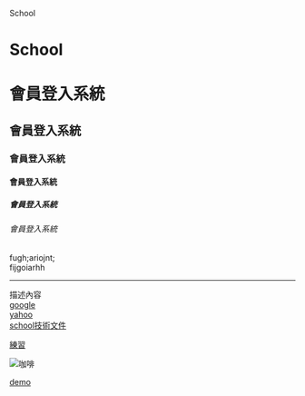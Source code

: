 School
# School
# 會員登入系統
## 會員登入系統
### 會員登入系統
#### 會員登入系統
##### 會員登入系統
###### 會員登入系統

fugh;ariojnt;<br>fijgoiarhh
<hr>

描述內容<br>
[google](http://www.google.com) <br>
[yahoo](http://tw.yahoo.com)<br>
[school技術文件](doc/index.html)

[練習](exam.txt)

![咖啡](/pic/coffee.jpg)


[demo](https://youtu.be/CLaIwJRqCFs?si=00YzNWN9OwMUMx7K)
